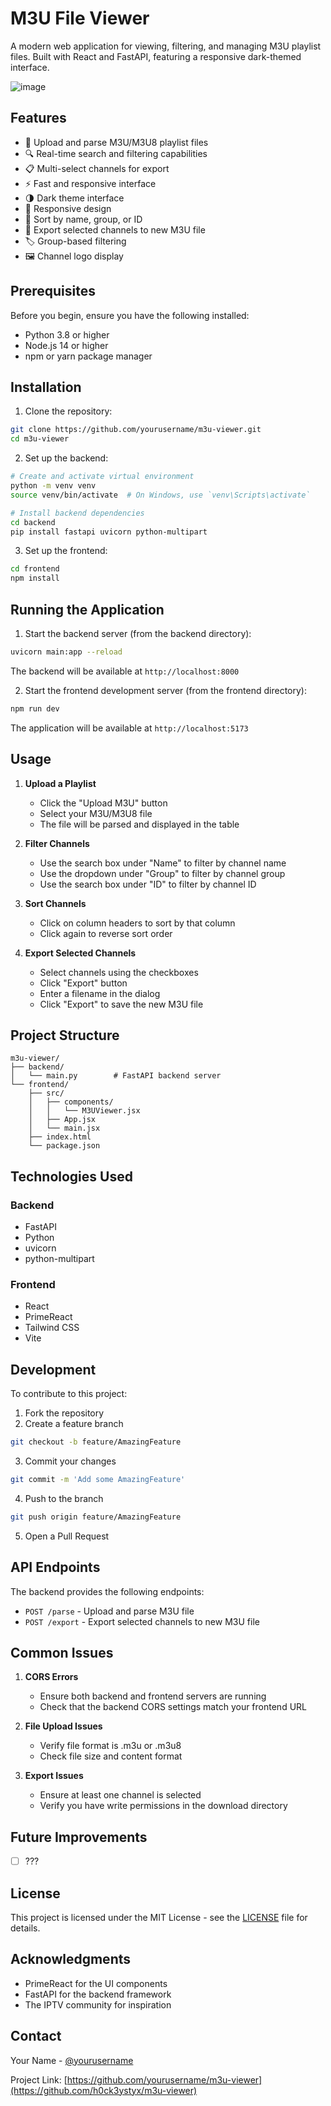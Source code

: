 # M3U File Viewer

A modern web application for viewing, filtering, and managing M3U playlist files. Built with React and FastAPI, featuring a responsive dark-themed interface.

![image](https://github.com/user-attachments/assets/7f299ad9-d513-4516-bd8a-87612f3c73ed)

## Features

- 📁 Upload and parse M3U/M3U8 playlist files
- 🔍 Real-time search and filtering capabilities
- 📋 Multi-select channels for export
- ⚡ Fast and responsive interface
- 🌗 Dark theme interface
- 📱 Responsive design
- 🔄 Sort by name, group, or ID
- 💾 Export selected channels to new M3U file
- 🏷️ Group-based filtering
- 🖼️ Channel logo display

## Prerequisites

Before you begin, ensure you have the following installed:
- Python 3.8 or higher
- Node.js 14 or higher
- npm or yarn package manager

## Installation

1. Clone the repository:
```bash
git clone https://github.com/yourusername/m3u-viewer.git
cd m3u-viewer
```

2. Set up the backend:
```bash
# Create and activate virtual environment
python -m venv venv
source venv/bin/activate  # On Windows, use `venv\Scripts\activate`

# Install backend dependencies
cd backend
pip install fastapi uvicorn python-multipart
```

3. Set up the frontend:
```bash
cd frontend
npm install
```

## Running the Application

1. Start the backend server (from the backend directory):
```bash
uvicorn main:app --reload
```
The backend will be available at `http://localhost:8000`

2. Start the frontend development server (from the frontend directory):
```bash
npm run dev
```
The application will be available at `http://localhost:5173`

## Usage

1. **Upload a Playlist**
   - Click the "Upload M3U" button
   - Select your M3U/M3U8 file
   - The file will be parsed and displayed in the table

2. **Filter Channels**
   - Use the search box under "Name" to filter by channel name
   - Use the dropdown under "Group" to filter by channel group
   - Use the search box under "ID" to filter by channel ID

3. **Sort Channels**
   - Click on column headers to sort by that column
   - Click again to reverse sort order

4. **Export Selected Channels**
   - Select channels using the checkboxes
   - Click "Export" button
   - Enter a filename in the dialog
   - Click "Export" to save the new M3U file

## Project Structure

```
m3u-viewer/
├── backend/
│   └── main.py        # FastAPI backend server
└── frontend/
    ├── src/
    │   ├── components/
    │   │   └── M3UViewer.jsx
    │   ├── App.jsx
    │   └── main.jsx
    ├── index.html
    └── package.json
```

## Technologies Used

### Backend
- FastAPI
- Python
- uvicorn
- python-multipart

### Frontend
- React
- PrimeReact
- Tailwind CSS
- Vite

## Development

To contribute to this project:

1. Fork the repository
2. Create a feature branch
```bash
git checkout -b feature/AmazingFeature
```
3. Commit your changes
```bash
git commit -m 'Add some AmazingFeature'
```
4. Push to the branch
```bash
git push origin feature/AmazingFeature
```
5. Open a Pull Request

## API Endpoints

The backend provides the following endpoints:

- `POST /parse` - Upload and parse M3U file
- `POST /export` - Export selected channels to new M3U file

## Common Issues

1. **CORS Errors**
   - Ensure both backend and frontend servers are running
   - Check that the backend CORS settings match your frontend URL

2. **File Upload Issues**
   - Verify file format is .m3u or .m3u8
   - Check file size and content format

3. **Export Issues**
   - Ensure at least one channel is selected
   - Verify you have write permissions in the download directory

## Future Improvements

- [ ] ???

## License

This project is licensed under the MIT License - see the [LICENSE](LICENSE) file for details.

## Acknowledgments

- PrimeReact for the UI components
- FastAPI for the backend framework
- The IPTV community for inspiration

## Contact

Your Name - [@yourusername](https://twitter.com/h0ck3ystyx)

Project Link: [https://github.com/yourusername/m3u-viewer](https://github.com/h0ck3ystyx/m3u-viewer)

